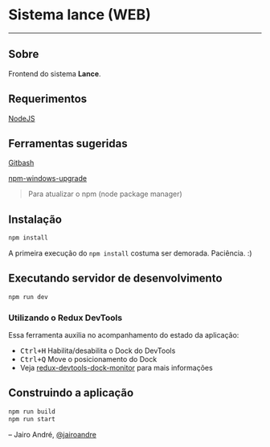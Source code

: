 # Sistema lance (WEB)

---

## Sobre

Frontend do sistema **Lance**.

## Requerimentos

[NodeJS](https://nodejs.org/en/)

## Ferramentas sugeridas

[Gitbash](https://git-for-windows.github.io/)

[npm-windows-upgrade](https://github.com/felixrieseberg/npm-windows-upgrade)

> Para atualizar o npm (node package manager)

## Instalação

```bash
npm install
```
A primeira execução do `npm install` costuma ser demorada. Paciência. :)

## Executando servidor de desenvolvimento

```bash
npm run dev
```
### Utilizando o Redux DevTools

Essa ferramenta auxilia no acompanhamento do estado da aplicação:

- <kbd>Ctrl+H</kbd> Habilita/desabilita o Dock do DevTools
- <kbd>Ctrl+Q</kbd> Move o posicionamento do Dock
- Veja [redux-devtools-dock-monitor](https://github.com/gaearon/redux-devtools-dock-monitor) para mais informações

## Construindo a aplicação

```bash
npm run build
npm run start
```

– Jairo André, [@jairoandre](https://twitter.com/jairoandre)
